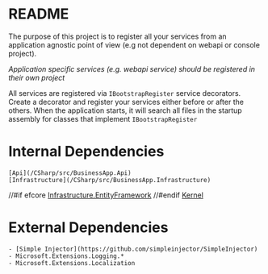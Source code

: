 # README

The purpose of this project is to register all your services from an application
agnostic point of view (e.g not dependent on webapi or console project).

_Application specific services (e.g. webapi service) should be registered in their own project_

All services are registered via `IBootstrapRegister` service decorators. Create a
decorator and register your services either before or after the others. When the
application starts, it will search all files in the startup assembly for classes
that implement `IBootstrapRegister`

# Internal Dependencies

    [Api](/CSharp/src/BusinessApp.Api)
    [Infrastructure](/CSharp/src/BusinessApp.Infrastructure)
//#if efcore
    [Infrastructure.EntityFramework](/CSharp/src/BusinessApp.EntityFramework)
//#endif
    [Kernel](/CSharp/src/BusinessApp.Kernel)

# External Dependencies

    - [Simple Injector](https://github.com/simpleinjector/SimpleInjector)
    - Microsoft.Extensions.Logging.*
    - Microsoft.Extensions.Localization
